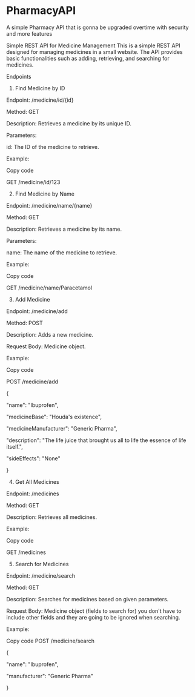 # PharmacyAPI
A simple Pharmacy API that is gonna be upgraded overtime with security and more features


Simple REST API for Medicine Management
This is a simple REST API designed for managing medicines in a small website. The API provides basic functionalities such as adding, retrieving, and searching for medicines.


Endpoints






1. Find Medicine by ID 

Endpoint: /medicine/id/{id}

Method: GET

Description: Retrieves a medicine by its unique ID.

Parameters:

id: The ID of the medicine to retrieve.


Example:


Copy code

GET /medicine/id/123







2. Find Medicine by Name

Endpoint: /medicine/name/{name}

Method: GET

Description: Retrieves a medicine by its name.

Parameters:

name: The name of the medicine to retrieve.


Example:


Copy code

GET /medicine/name/Paracetamol






3. Add Medicine

Endpoint: /medicine/add

Method: POST

Description: Adds a new medicine.

Request Body: Medicine object.



Example:


Copy code

POST /medicine/add


{

  "name": "Ibuprofen",
  
  "medicineBase": "Houda's existence",
  
  "medicineManufacturer": "Generic Pharma",  
  
  "description": "The life juice that brought us all to life the essence of life itself.",
  
  "sideEffects": "None"
  
}






4. Get All Medicines

Endpoint: /medicines

Method: GET

Description: Retrieves all medicines.


Example:


Copy code

GET /medicines





5. Search for Medicines

Endpoint: /medicine/search

Method: GET

Description: Searches for medicines based on given parameters.

Request Body: Medicine object (fields to search for) you don't have to include other fields and they are going to be ignored when searching.


Example:


Copy code
POST /medicine/search

{

  "name": "Ibuprofen",
  
  "manufacturer": "Generic Pharma"
  
}
